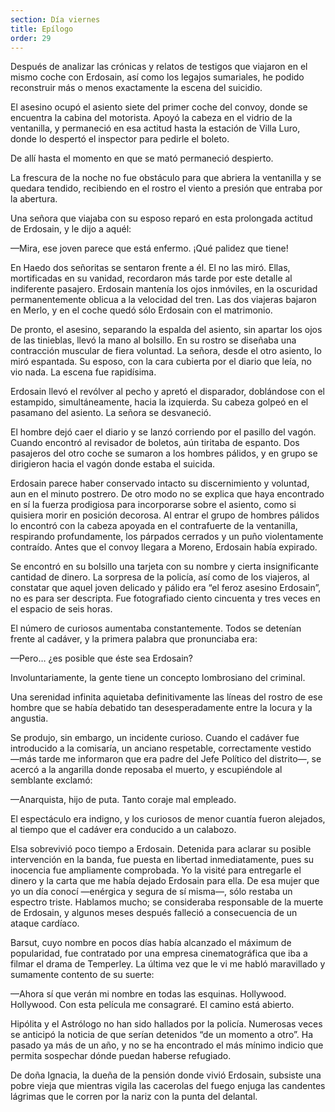 ```yaml
---
section: Día viernes
title: Epílogo
order: 29
---
```


Después de analizar las crónicas y relatos de testigos que viajaron en
el mismo coche con Erdosain, así como los legajos sumariales, he podido
reconstruir más o menos exactamente la escena del suicidio.

El asesino ocupó el asiento siete del primer coche del convoy, donde se
encuentra la cabina del motorista. Apoyó la cabeza en el vidrio de la
ventanilla, y permaneció en esa actitud hasta la estación de Villa Luro,
donde lo despertó el inspector para pedirle el boleto.

De allí hasta el momento en que se mató permaneció despierto.

La frescura de la noche no fue obstáculo para que abriera la ventanilla
y se quedara tendido, recibiendo en el rostro el viento a presión que
entraba por la abertura.

Una señora que viajaba con su esposo reparó en esta prolongada actitud
de Erdosain, y le dijo a aquél: 

—Mira, ese joven parece que está enfermo. ¡Qué palidez que tiene!

En Haedo dos señoritas se sentaron frente a él. El no las miró. Ellas,
mortificadas en su vanidad, recordaron más tarde por este detalle al
indiferente pasajero. Erdosain mantenía los ojos inmóviles, en la
oscuridad permanentemente oblicua a la velocidad del tren. Las dos
viajeras bajaron en Merlo, y en el coche quedó sólo Erdosain con el
matrimonio.

De pronto, el asesino, separando la espalda del asiento, sin apartar los
ojos de las tinieblas, llevó la mano al bolsillo. En su rostro se
diseñaba una contracción muscular de fiera voluntad. La señora, desde el
otro asiento, lo miró espantada. Su esposo, con la cara cubierta por el
diario que leía, no vio nada. La escena fue rapidísima.

Erdosain llevó el revólver al pecho y apretó el disparador, doblándose
con el estampido, simultáneamente, hacia la izquierda. Su cabeza golpeó
en el pasamano del asiento. La señora se desvaneció.

El hombre dejó caer el diario y se lanzó corriendo por el pasillo del
vagón. Cuando encontró al revisador de boletos, aún tiritaba de espanto.
Dos pasajeros del otro coche se sumaron a los hombres pálidos, y en
grupo se dirigieron hacia el vagón donde estaba el suicida.

Erdosain parece haber conservado intacto su discernimiento y voluntad,
aun en el minuto postrero. De otro modo no se explica que haya
encontrado en sí la fuerza prodigiosa para incorporarse sobre el
asiento, como si quisiera morir en posición decorosa. Al entrar el grupo
de hombres pálidos lo encontró con la cabeza apoyada en el contrafuerte
de la ventanilla, respirando profundamente, los párpados cerrados y un
puño violentamente contraído. Antes que el convoy llegara a Moreno,
Erdosain había expirado.

Se encontró en su bolsillo una tarjeta con su nombre y cierta
insignificante cantidad de dinero. La sorpresa de la policía, así como
de los viajeros, al constatar que aquel joven delicado y pálido era “el
feroz asesino Erdosain”, no es para ser descripta. Fue fotografiado
ciento cincuenta y tres veces en el espacio de seis horas.

El número de curiosos aumentaba constantemente. Todos se detenían frente
al cadáver, y la primera palabra que pronunciaba era:

—Pero… ¿es posible que éste sea Erdosain? 

Involuntariamente, la gente tiene un concepto lombrosiano del
criminal.

Una serenidad infinita aquietaba definitivamente las líneas del rostro
de ese hombre que se había debatido tan desesperadamente entre la locura
y la angustia.

Se produjo, sin embargo, un incidente curioso. Cuando el cadáver fue
introducido a la comisaría, un anciano respetable, correctamente vestido
―más tarde me informaron que era padre del Jefe Político del distrito―,
se acercó a la angarilla donde reposaba el muerto, y escupiéndole al
semblante exclamó:

—Anarquista, hijo de puta. Tanto coraje mal empleado.

El espectáculo era indigno, y los curiosos de menor cuantía fueron
alejados, al tiempo que el cadáver era conducido a un calabozo.

Elsa sobrevivió poco tiempo a Erdosain. Detenida para aclarar su posible
intervención en la banda, fue puesta en libertad inmediatamente, pues su
inocencia fue ampliamente comprobada. Yo la visité para entregarle el
dinero y la carta que me había dejado Erdosain para ella. De esa mujer
que yo un día conocí ―enérgica y segura de sí misma―, sólo restaba un
espectro triste. Hablamos mucho; se consideraba responsable de la muerte
de Erdosain, y algunos meses después falleció a consecuencia de un
ataque cardíaco.

Barsut, cuyo nombre en pocos días había alcanzado el máximum de
popularidad, fue contratado por una empresa cinematográfica que iba a
filmar el drama de Temperley. La última vez que le vi me habló
maravillado y sumamente contento de su suerte:

—Ahora sí que verán mi nombre en todas las esquinas. Hollywood.
Hollywood. Con esta película me consagraré. El camino está abierto.

Hipólita y el Astrólogo no han sido hallados por la policía. Numerosas
veces se anticipó la noticia de que serían detenidos “de un momento a
otro”. Ha pasado ya más de un año, y no se ha encontrado el más mínimo
indicio que permita sospechar dónde puedan haberse refugiado.

De doña Ignacia, la dueña de la pensión donde vivió Erdosain, subsiste
una pobre vieja que mientras vigila las cacerolas del fuego enjuga las
candentes lágrimas que le corren por la nariz con la punta del delantal.


